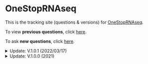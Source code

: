 # OneStopRNAseq

This is the tracking site (questions & versions) for [OneStopRNAseq](https://mccb.umassmed.edu/OneStopRNAseq/).

To view **previous questions**, click [here](https://github.com/radio1988/OneStopRNAseq/issues?q=is%3Aissue+is%3Aclosed).

To ask **new questions**, click [here](https://github.com/radio1988/OneStopRNAseq/issues/new).


<details markdown="1">
<summary>Update: V.1.0.1 (2022/03/17)</summary>

1. add support site to Help tab.
</details>

<details markdown="1">
<summary>Update: V.1.0.0 (2021)</summary>

1. allow multiple GEO;
2. contrast/sample validator;
3. optimize result display;
4. email relay service changes;
5. update User's Guide;
6. update workflow image;
7. fix "go back" button.
</details>
